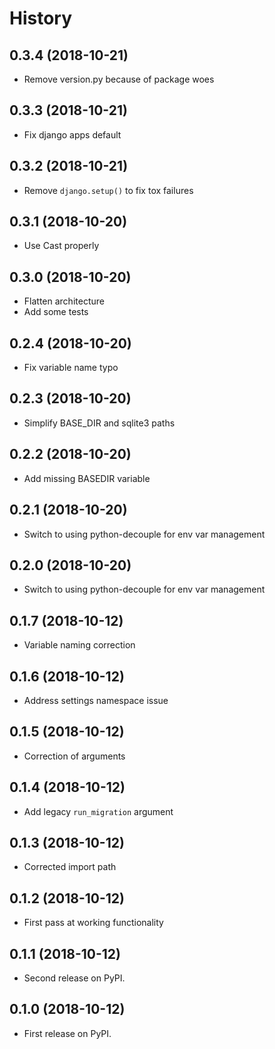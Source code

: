 # History

## 0.3.4 (2018-10-21)

-   Remove version.py because of package woes

## 0.3.3 (2018-10-21)

-   Fix django apps default

## 0.3.2 (2018-10-21)

-   Remove `django.setup()` to fix tox failures

## 0.3.1 (2018-10-20)

-   Use Cast properly

## 0.3.0 (2018-10-20)

-   Flatten architecture
-   Add some tests

## 0.2.4 (2018-10-20)

-   Fix variable name typo

## 0.2.3 (2018-10-20)

-   Simplify BASE_DIR and sqlite3 paths

## 0.2.2 (2018-10-20)

-   Add missing BASEDIR variable

## 0.2.1 (2018-10-20)

-   Switch to using python-decouple for env var management

## 0.2.0 (2018-10-20)

-   Switch to using python-decouple for env var management

## 0.1.7 (2018-10-12)

-   Variable naming correction

## 0.1.6 (2018-10-12)

-   Address settings namespace issue

## 0.1.5 (2018-10-12)

-   Correction of arguments

## 0.1.4 (2018-10-12)

-   Add legacy `run_migration` argument

## 0.1.3 (2018-10-12)

-   Corrected import path

## 0.1.2 (2018-10-12)

-   First pass at working functionality

## 0.1.1 (2018-10-12)

-   Second release on PyPI.

## 0.1.0 (2018-10-12)

-   First release on PyPI.
